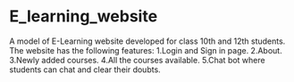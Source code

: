 # E_learning_website
A model of  E-Learning website developed for class 10th and 12th students.
The website has the following features:
  1.Login and Sign in page.
  2.About.
  3.Newly added courses.
  4.All the courses available.
  5.Chat bot where students can chat and clear their doubts.
  
